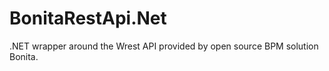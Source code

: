 BonitaRestApi.Net
=================

.NET wrapper around the Wrest API provided by open source BPM solution Bonita.
